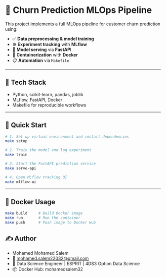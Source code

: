 # 🧠 Churn Prediction MLOps Pipeline

This project implements a full MLOps pipeline for customer churn prediction using:

- ✅ **Data preprocessing & model training**
- ⚙️ **Experiment tracking** with **MLflow**
- 🚀 **Model serving** via **FastAPI**
- 🐳 **Containerization** with **Docker**
- 📋 **Automation** via `Makefile`

---

## 📁 Tech Stack

- Python, scikit-learn, pandas, joblib  
- MLflow, FastAPI, Docker  
- Makefile for reproducible workflows

---

## 🚀 Quick Start

```bash
# 1. Set up virtual environment and install dependencies
make setup

# 2. Train the model and log experiment
make train

# 3. Start the FastAPI prediction service
make serve-api

# 4. Open MLflow tracking UI
make mlflow-ui
```
---

## 🐳 Docker Usage

```bash
make build     # Build Docker image
make run       # Run the container
make push      # Push image to Docker Hub
```
## ✍️ Author
- Mohamed Mohamed Salem
- 📧 mohamed.salem22032@gmail.com
- 📍 Data Science Engineer | ESPRIT | 4DS3 Option Data Science
- 📦 Docker Hub: mohamedsalem32
